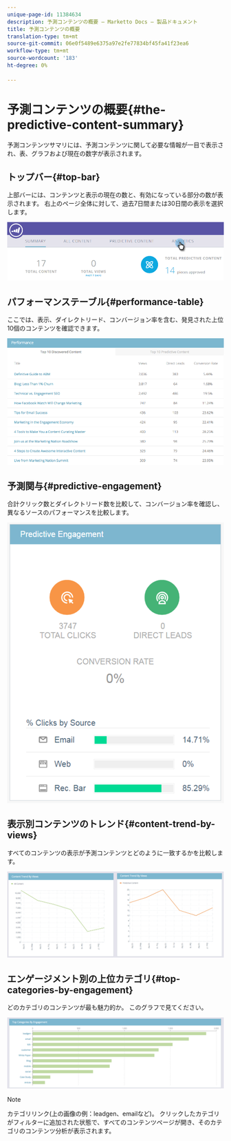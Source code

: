 ```yaml
---
unique-page-id: 11384634
description: 予測コンテンツの概要 — Marketto Docs — 製品ドキュメント
title: 予測コンテンツの概要
translation-type: tm+mt
source-git-commit: 06e0f5489e6375a97e2fe77834bf45fa41f23ea6
workflow-type: tm+mt
source-wordcount: '183'
ht-degree: 0%

---
```



# 予測コンテンツの概要{#the-predictive-content-summary}

予測コンテンツサマリには、予測コンテンツに関して必要な情報が一目で表示され、表、グラフおよび現在の数字が表示されます。

## トップバー{#top-bar}

上部バーには、コンテンツと表示の現在の数と、有効になっている部分の数が表示されます。 右上のページ全体に対して、過去7日間または30日間の表示を選択します。

![](assets/image2017-10-17-14-3a10-3a22.png)

## パフォーマンステーブル{#performance-table}

ここでは、表示、ダイレクトリード、コンバージョン率を含む、発見された上位10個のコンテンツを確認できます。

![](assets/image2017-10-3-10-3a4-3a40.png)

## 予測関与{#predictive-engagement}

合計クリック数とダイレクトリード数を比較して、コンバージョン率を確認し、異なるソースのパフォーマンスを比較します。

![](assets/predictive-engagement-actual.png)

## 表示別コンテンツのトレンド{#content-trend-by-views}

すべてのコンテンツの表示が予測コンテンツとどのように一致するかを比較します。

![](assets/4.png)

## エンゲージメント別の上位カテゴリ{#top-categories-by-engagement}

どのカテゴリのコンテンツが最も魅力的か。 このグラフで見てください。

![](assets/5.png)

>[!NOTE]
>
>カテゴリリンク(上の画像の例：leadgen、emailなど)。 クリックしたカテゴリがフィルターに追加された状態で、すべてのコンテンツページが開き、そのカテゴリのコンテンツ分析が表示されます。
